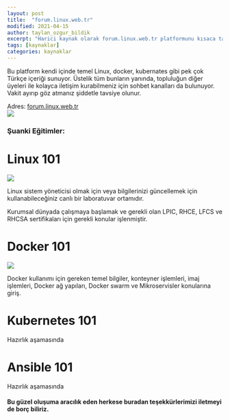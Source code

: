 ```yaml
---
layout: post
title:  "forum.linux.web.tr"
modified: 2021-04-15
author: taylan_ozgur_bildik
excerpt: "Harici kaynak olarak forum.linux.web.tr platformunu kısaca tanıyoruz."
tags: [kaynaklar]
categories: kaynaklar 
---
```


Bu platform kendi içinde temel Linux, docker, kubernates gibi pek çok Türkçe içeriği sunuyor. Üstelik tüm bunların yanında, topluluğun diğer üyeleri ile kolayca iletişim kurabilmeniz için sohbet kanalları da bulunuyor. Vakit ayırıp göz atmanız şiddetle tavsiye olunur. 

<div class="alert alert-primary" role="alert">
Adres: <a href="https://forum.linux.web.tr">forum.linux.web.tr</a>
</div>

<img src="{{ site.url }}/blog/img/acikkaynakfikirler.png" class="responsive">

### **Şuanki Eğitimler:**

# **Linux 101**

![](https://acikkaynakfikirler.com/wp-content/uploads/2021/04/egitim1-1024x618.png)

Linux sistem yöneticisi olmak için veya bilgilerinizi güncellemek için kullanabileceğiniz canlı bir laboratuvar ortamıdır.

 Kurumsal dünyada çalışmaya başlamak ve gerekli olan LPIC, RHCE, LFCS ve RHCSA sertifikaları için gerekli konular işlenmiştir.

# **Docker 101**

![](https://acikkaynakfikirler.com/wp-content/uploads/2021/04/egitim-2-1024x621.png)

Docker kullanımı için gereken temel bilgiler, konteyner işlemleri, imaj işlemleri, Docker ağ yapıları, Docker swarm ve Mikroservisler konularına giriş.

# **Kubernetes 101**

Hazırlık aşamasında

# **Ansible 101**

Hazırlık aşamasında

#### Bu güzel oluşuma aracılık eden herkese buradan teşekkürlerimizi iletmeyi de borç biliriz.